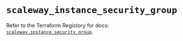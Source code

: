 # `scaleway_instance_security_group`

Refer to the Terraform Registory for docs: [`scaleway_instance_security_group`](https://www.terraform.io/docs/providers/scaleway/r/instance_security_group).
